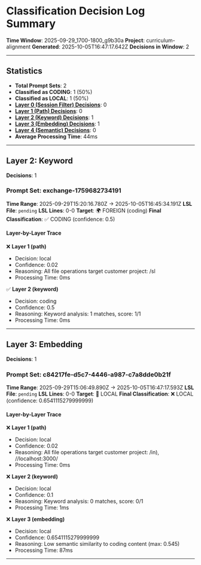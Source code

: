 # Classification Decision Log Summary

**Time Window**: 2025-09-29_1700-1800_g9b30a
**Project**: curriculum-alignment
**Generated**: 2025-10-05T16:47:17.642Z
**Decisions in Window**: 2

---

## Statistics

- **Total Prompt Sets**: 2
- **Classified as CODING**: 1 (50%)
- **Classified as LOCAL**: 1 (50%)
- **[Layer 0 (Session Filter) Decisions](#layer-0-session-filter)**: 0
- **[Layer 1 (Path) Decisions](#layer-1-path)**: 0
- **[Layer 2 (Keyword) Decisions](#layer-2-keyword)**: 1
- **[Layer 3 (Embedding) Decisions](#layer-3-embedding)**: 1
- **[Layer 4 (Semantic) Decisions](#layer-4-semantic)**: 0
- **Average Processing Time**: 44ms

---

## Layer 2: Keyword

**Decisions**: 1

### Prompt Set: exchange-1759682734191

**Time Range**: 2025-09-29T15:20:16.780Z → 2025-10-05T16:45:34.191Z
**LSL File**: `pending`
**LSL Lines**: 0-0
**Target**: 🌍 FOREIGN (coding)
**Final Classification**: ✅ CODING (confidence: 0.5)

#### Layer-by-Layer Trace

❌ **Layer 1 (path)**
- Decision: local
- Confidence: 0.02
- Reasoning: All file operations target customer project: /sl
- Processing Time: 0ms

✅ **Layer 2 (keyword)**
- Decision: coding
- Confidence: 0.5
- Reasoning: Keyword analysis: 1 matches, score: 1/1
- Processing Time: 0ms

---

## Layer 3: Embedding

**Decisions**: 1

### Prompt Set: c84217fe-d5c7-4446-a987-c7a8dde0b21f

**Time Range**: 2025-09-29T15:06:49.890Z → 2025-10-05T16:47:17.593Z
**LSL File**: `pending`
**LSL Lines**: 0-0
**Target**: 📍 LOCAL
**Final Classification**: ❌ LOCAL (confidence: 0.6541115279999999)

#### Layer-by-Layer Trace

❌ **Layer 1 (path)**
- Decision: local
- Confidence: 0.02
- Reasoning: All file operations target customer project: /in), //localhost:3000/
- Processing Time: 0ms

❌ **Layer 2 (keyword)**
- Decision: local
- Confidence: 0.1
- Reasoning: Keyword analysis: 0 matches, score: 0/1
- Processing Time: 1ms

❌ **Layer 3 (embedding)**
- Decision: local
- Confidence: 0.6541115279999999
- Reasoning: Low semantic similarity to coding content (max: 0.545)
- Processing Time: 87ms

---

